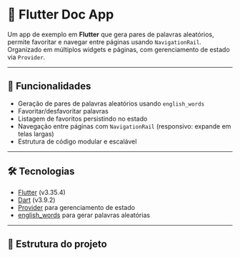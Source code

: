 # 📱 Flutter Doc App

Um app de exemplo em **Flutter** que gera pares de palavras aleatórios, permite favoritar e navegar entre páginas usando `NavigationRail`.  
Organizado em múltiplos widgets e páginas, com gerenciamento de estado via `Provider`.

---

## 🚀 Funcionalidades
- Geração de pares de palavras aleatórios usando `english_words`  
- Favoritar/desfavoritar palavras  
- Listagem de favoritos persistindo no estado  
- Navegação entre páginas com `NavigationRail` (responsivo: expande em telas largas)  
- Estrutura de código modular e escalável  

---

## 🛠️ Tecnologias
- [Flutter](https://flutter.dev/) (v3.35.4)  
- [Dart](https://dart.dev/) (v3.9.2)  
- [Provider](https://pub.dev/packages/provider) para gerenciamento de estado  
- [english_words](https://pub.dev/packages/english_words) para gerar palavras aleatórias  

---

## 📂 Estrutura do projeto
